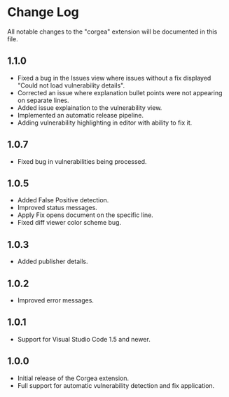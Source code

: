# Change Log

All notable changes to the "corgea" extension will be documented in this file.

## 1.1.0
- Fixed a bug in the Issues view where issues without a fix displayed "Could not load vulnerability details".
- Corrected an issue where explanation bullet points were not appearing on separate lines.
- Added issue explaination to the vulnerability view.
- Implemented an automatic release pipeline.
- Adding vulnerability highlighting in editor with ability to fix it.

## 1.0.7
- Fixed bug in vulnerabilities being processed.

## 1.0.5
- Added False Positive detection.
- Improved status messages.
- Apply Fix opens document on the specific line.
- Fixed diff viewer color scheme bug.

## 1.0.3
- Added publisher details.

## 1.0.2
- Improved error messages.

## 1.0.1
- Support for Visual Studio Code 1.5 and newer.

## 1.0.0
- Initial release of the Corgea extension.
- Full support for automatic vulnerability detection and fix application.